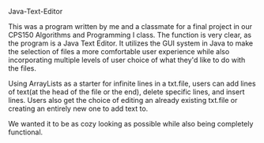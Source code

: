 Java-Text-Editor


This was a program written by me and a classmate for a final project in our CPS150 Algorithms and Programming I class.
The function is very clear, as the program is a Java Text Editor. It utilizes the GUI system in Java to make the selection 
of files a more comfortable user experience while also incorporating multiple levels of user choice of what they'd like to do with the files.

Using ArrayLists as a starter for infinite lines in a txt.file, users can add lines of text(at the head of the file or the end), delete specific lines, and insert lines.
Users also get the choice of editing an already existing txt.file or creating an entirely new one to add text to.

We wanted it to be as cozy looking as possible while also being completely functional.
